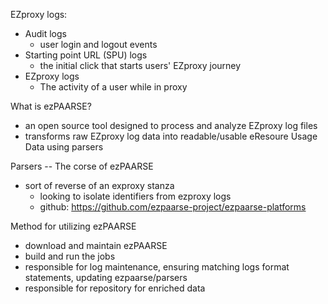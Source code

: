 EZproxy logs:

- Audit logs
    - user login and logout events
- Starting point URL (SPU) logs
    - the initial click that starts users' EZproxy journey
- EZproxy logs
    - The activity of a user while in proxy

What is ezPAARSE?

- an open source tool designed to process and analyze EZproxy log files
- transforms raw EZproxy log data into readable/usable eResoure Usage Data using parsers

Parsers -- The corse of ezPAARSE

- sort of reverse of an exproxy stanza
    - looking to isolate identifiers from ezproxy logs
    - github: https://github.com/ezpaarse-project/ezpaarse-platforms

Method for utilizing ezPAARSE

- download and maintain ezPAARSE
- build and run the jobs
- responsible for log maintenance, ensuring matching logs format statements, updating ezpaarse/parsers
- responsible for repository for enriched data
